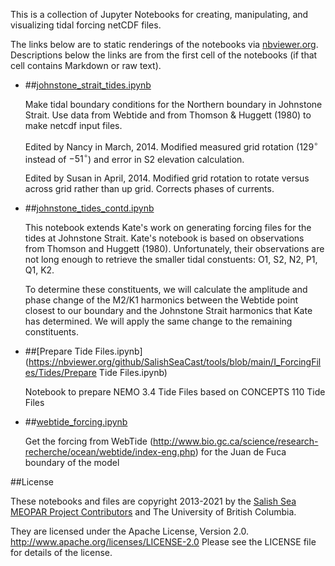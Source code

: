 This is a collection of Jupyter Notebooks for creating,
manipulating, and visualizing tidal forcing netCDF files.

The links below are to static renderings of the notebooks via
[nbviewer.org](https://nbviewer.org/).
Descriptions below the links are from the first cell of the notebooks
(if that cell contains Markdown or raw text).

* ##[johnstone_strait_tides.ipynb](https://nbviewer.org/github/SalishSeaCast/tools/blob/main/I_ForcingFiles/Tides/johnstone_strait_tides.ipynb)

    Make tidal boundary conditions for the Northern boundary in Johnstone Strait. Use data from Webtide and from Thomson & Huggett (1980) to make netcdf input files.

    Edited by Nancy in March, 2014. Modified measured grid rotation ($129^\circ$ instead of $-51^\circ$) and error in S2 elevation calculation.

    Edited by Susan in April, 2014.  Modified grid rotation to rotate versus across grid rather than up grid.  Corrects phases of currents.

* ##[johnstone_tides_contd.ipynb](https://nbviewer.org/github/SalishSeaCast/tools/blob/main/I_ForcingFiles/Tides/johnstone_tides_contd.ipynb)

    This notebook extends Kate's work on generating forcing files for the tides at Johnstone Strait. Kate's notebook is based on observations from Thomson and Huggett (1980). Unfortunately, their observations are not long enough to retrieve the smaller tidal constuents: O1, S2, N2, P1, Q1, K2.

    To determine these constituents, we will calculate the amplitude and phase change of the M2/K1 harmonics between the Webtide point closest to our boundary and the Johnstone Strait harmonics that Kate has determined. We will apply the same change to the remaining constituents.

* ##[Prepare Tide Files.ipynb](https://nbviewer.org/github/SalishSeaCast/tools/blob/main/I_ForcingFiles/Tides/Prepare Tide Files.ipynb)

    Notebook to prepare NEMO 3.4 Tide Files based on CONCEPTS 110 Tide Files

* ##[webtide_forcing.ipynb](https://nbviewer.org/github/SalishSeaCast/tools/blob/main/I_ForcingFiles/Tides/webtide_forcing.ipynb)

    Get the forcing from WebTide (http://www.bio.gc.ca/science/research-recherche/ocean/webtide/index-eng.php) for the Juan de Fuca boundary of the model


##License

These notebooks and files are copyright 2013-2021
by the [Salish Sea MEOPAR Project Contributors](https://github.com/SalishSeaCast/docs/blob/master/CONTRIBUTORS.rst)
and The University of British Columbia.

They are licensed under the Apache License, Version 2.0.
http://www.apache.org/licenses/LICENSE-2.0
Please see the LICENSE file for details of the license.
